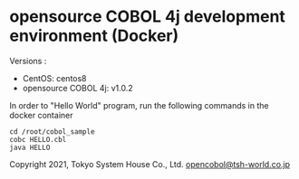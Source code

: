 # opensource COBOL 4j development environment (Docker)

Versions :
- CentOS: centos8
- opensource COBOL 4j: v1.0.2

In order to "Hello World" program, run the following commands in the docker container

```
cd /root/cobol_sample
cobc HELLO.cbl
java HELLO
```

Copyright 2021, Tokyo System House Co., Ltd. <opencobol@tsh-world.co.jp>
